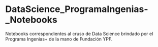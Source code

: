 # DataScience_ProgramaIngenias-_Notebooks
Notebooks correspondientes al cruso de Data Science brindado por el Programa Ingenias+ de la mano de Fundación YPF.
